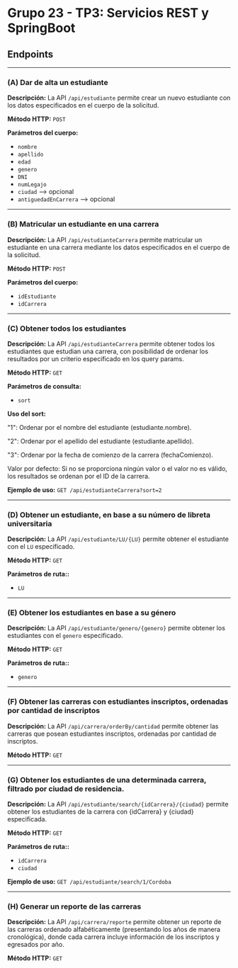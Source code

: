 # Grupo 23 - TP3: Servicios REST y SpringBoot
## Endpoints

---

### (A) Dar de alta un estudiante

**Descripción:**
La API `/api/estudiante` permite crear un nuevo estudiante con los datos especificados en el cuerpo de la solicitud.

**Método HTTP:** `POST`

**Parámetros del cuerpo:**
- `nombre`
- `apellido`
- `edad`
- `genero`
- `DNI`
- `numLegajo`
- `ciudad` --> opcional
- `antiguedadEnCarrera` --> opcional

---

### (B) Matricular un estudiante en una carrera

**Descripción:**
La API `/api/estudianteCarrera` permite matricular un estudiante en una carrera mediante los datos especificados en el cuerpo de la solicitud.

**Método HTTP:** `POST`

**Parámetros del cuerpo:**
- `idEstudiante`
- `idCarrera`

---

### (C) Obtener todos los estudiantes

**Descripción:**
La API `/api/estudianteCarrera` permite obtener todos los estudiantes que estudian una carrera, con posibilidad de ordenar los resultados por un criterio especificado en los query params.

**Método HTTP:** `GET`

**Parámetros de consulta:**
- `sort`

**Uso del sort:**
  
 "1": Ordenar por el nombre del estudiante (estudiante.nombre).
 
 "2": Ordenar por el apellido del estudiante (estudiante.apellido).
 
 "3": Ordenar por la fecha de comienzo de la carrera (fechaComienzo).
 
 Valor por defecto: Si no se proporciona ningún valor o el valor no es válido, los resultados se ordenan por el ID de la carrera.

**Ejemplo de uso:** `GET /api/estudianteCarrera?sort=2`

---

### (D) Obtener un estudiante, en base a su número de libreta universitaria

**Descripción:**
La API `/api/estudiante/LU/{LU}` permite obtener el estudiante con el `LU` especificado.

**Método HTTP:** `GET`

**Parámetros de ruta::**
- `LU`

---

### (E) Obtener los estudiantes en base a su género

**Descripción:**
La API `/api/estudiante/genero/{genero}` permite obtener los estudiantes con el `genero` especificado.

**Método HTTP:** `GET`

**Parámetros de ruta::**
- `genero`

---

### (F) Obtener las carreras con estudiantes inscriptos, ordenadas por cantidad de inscriptos

**Descripción:**
La API `/api/carrera/orderBy/cantidad` permite obtener las carreras que posean estudiantes inscriptos, ordenadas por cantidad de inscriptos.

**Método HTTP:** `GET`

---

### (G) Obtener los estudiantes de una determinada carrera, filtrado por ciudad de residencia.

**Descripción:**
La API `/api/estudiante/search/{idCarrera}/{ciudad}` permite obtener los estudiantes de la carrera con {idCarrera} y {ciudad} especificada.

**Método HTTP:** `GET`

**Parámetros de ruta::**
- `idCarrera`
- `ciudad`

**Ejemplo de uso:** `GET /api/estudiante/search/1/Cordoba`

---

### (H) Generar un reporte de las carreras

**Descripción:**
La API `/api/carrera/reporte` permite obtener un reporte de las carreras ordenado alfabéticamente (presentando los años de manera cronológica), donde cada carrera incluye información de los inscriptos y egresados por año.

**Método HTTP:** `GET`

